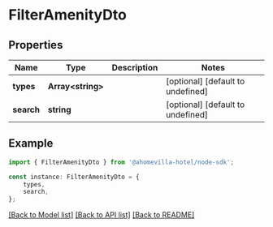# FilterAmenityDto


## Properties

Name | Type | Description | Notes
------------ | ------------- | ------------- | -------------
**types** | **Array&lt;string&gt;** |  | [optional] [default to undefined]
**search** | **string** |  | [optional] [default to undefined]

## Example

```typescript
import { FilterAmenityDto } from '@ahomevilla-hotel/node-sdk';

const instance: FilterAmenityDto = {
    types,
    search,
};
```

[[Back to Model list]](../README.md#documentation-for-models) [[Back to API list]](../README.md#documentation-for-api-endpoints) [[Back to README]](../README.md)
